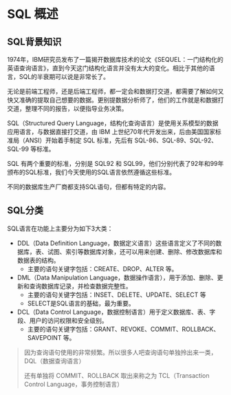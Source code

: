 # SQL 概述

## SQL背景知识

1974年，IBM研究员发布了一篇揭开数据库技术的论文《SEQUEL：一门结构化的英语查询语言》，直到今天这门结构化语言并没有太大的变化。相比于其他的语言，SQL的半衰期可以说是非常长了。

无论是前端工程师，还是后端工程师，都一定会和数据打交道，都需要了解如何又快又准确的提取自己想要的数据。更别提数据分析师了，他们的工作就是和数据打交道，整理不同的报告，以便指导业务决策。

SQL（Structured Query Language，结构化查询语言）是使用关系模型的数据应用语言，与数据直接打交道，由 IBM 上世纪70年代开发出来，后由美国国家标准局（ANSI）开始着手制定 SQL 标准，先后有 SQL-86、SQL-89、SQL-92、SQL-99 等标准。

SQL 有两个重要的标准，分别是 SQL92 和 SQL99，他们分别代表了92年和99年颁布的SQL标准，我们今天使用的SQL语言依然遵循这些标准。

不同的数据库生产厂商都支持SQL语句，但都有特定的内容。

## SQL分类

SQL语言在功能上主要分为如下3大类：

+ DDL（Data Definition Language，数据定义语言）这些语言定义了不同的数据库，表、试图、索引等数据库对象，还可以用来创建、删除、修改数据库和数据表的结构。
  + 主要的语句关键字包括：CREATE、DROP、ALTER 等。
+ DML（Data Manipulation Language，数据操作语言），用于添加、删除、更新和查询数据库记录，并检查数据完整性。
  + 主要的语句关键字包括：INSET、DELETE、UPDATE、SELECT 等
  + SELECT是SQL语言的基础，最为重要。
+ DCL（Data Control Language，数据控制语言）用于定义数据库、表、字段、用户的访问权限和安全级别。
  + 主要的语句关键字包括：GRANT、REVOKE、COMMIT、ROLLBACK、SAVEPOINT 等。

> 因为查询语句使用的非常频繁。所以很多人吧查询语句单独拎出来一类，DQL（数据查询语言）
>
> 还有单独将 COMMIT、ROLLBACK 取出来称之为 TCL（Transaction Control Language，事务控制语言）
